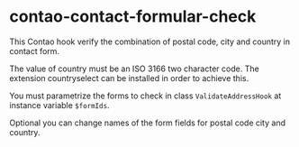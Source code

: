 contao-contact-formular-check
=============================

This Contao hook verify the combination of postal code, city and country in
contact form.

The value of country must be an ISO 3166 two character code. The extension
countryselect can be installed in order to achieve this.

You must parametrize the forms to check in class `ValidateAddressHook` at
instance variable `$formIds`.

Optional you can change names of the form fields for postal code city and
country.
